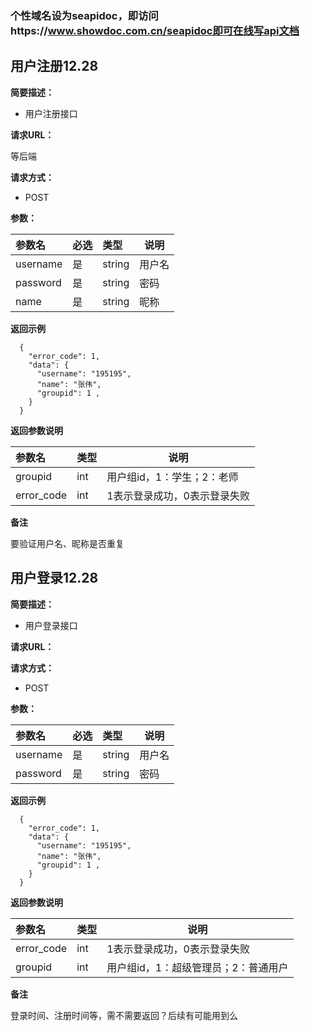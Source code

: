 ### 个性域名设为seapidoc，即访问https://www.showdoc.com.cn/seapidoc即可在线写api文档

## 用户注册12.28



**简要描述：**

- 用户注册接口

**请求URL：**

等后端

**请求方式：**

- POST

**参数：**

| 参数名   | 必选 | 类型   | 说明   |
| :------- | :--- | :----- | ------ |
| username | 是   | string | 用户名 |
| password | 是   | string | 密码   |
| name     | 是   | string | 昵称   |

**返回示例**

```
  {
    "error_code": 1,
    "data": {
      "username": "195195",
      "name": "张伟",
      "groupid": 1 ,
    }
  }
```

**返回参数说明**

| 参数名     | 类型 | 说明                         |
| :--------- | :--- | ---------------------------- |
| groupid    | int  | 用户组id，1：学生；2：老师   |
| error_code | int  | 1表示登录成功，0表示登录失败 |

**备注**

要验证用户名、昵称是否重复

## 用户登录12.28



**简要描述：**

- 用户登录接口

**请求URL：**



**请求方式：**

- POST

**参数：**

| 参数名   | 必选 | 类型   | 说明   |
| :------- | :--- | :----- | ------ |
| username | 是   | string | 用户名 |
| password | 是   | string | 密码   |

**返回示例**

```
  {
    "error_code": 1,
    "data": {
      "username": "195195",
      "name": "张伟",
      "groupid": 1 ,
    }
  }
```

**返回参数说明**

| 参数名     | 类型 | 说明                                 |
| :--------- | :--- | ------------------------------------ |
| error_code | int  | 1表示登录成功，0表示登录失败         |
| groupid    | int  | 用户组id，1：超级管理员；2：普通用户 |

**备注**

登录时间、注册时间等，需不需要返回？后续有可能用到么
